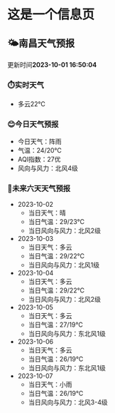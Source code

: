 # 这是一个信息页 
## 🌤️**南昌**天气预报
更新时间**2023-10-01 16:50:04**
### ⏱️实时天气
- 多云22℃
### 😊今日天气预报
- 今日天气：阵雨
- 气温：24/20℃
- AQI指数：27优
- 风向与风力：北风4级
### 🤩未来六天天气预报
- 2023-10-02
  - 当日天气：晴
  - 当日气温：29/23℃
  - 当日风向与风力：北风2级
- 2023-10-03
  - 当日天气：多云
  - 当日气温：29/22℃
  - 当日风向与风力：北风1级
- 2023-10-04
  - 当日天气：多云
  - 当日气温：29/22℃
  - 当日风向与风力：北风2级
- 2023-10-05
  - 当日天气：多云
  - 当日气温：27/19℃
  - 当日风向与风力：东北风1级
- 2023-10-06
  - 当日天气：多云
  - 当日气温：26/19℃
  - 当日风向与风力：东北风1级
- 2023-10-07
  - 当日天气：小雨
  - 当日气温：26/19℃
  - 当日风向与风力：北风3-4级

